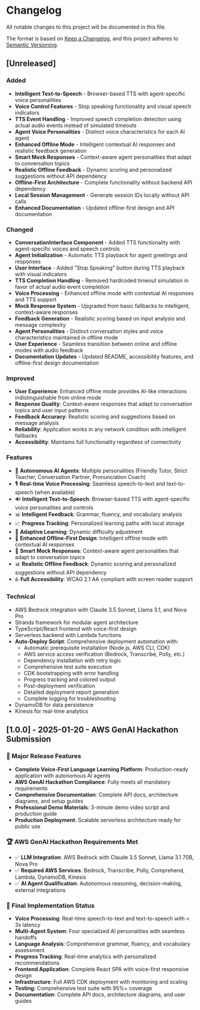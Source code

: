 # Changelog

All notable changes to this project will be documented in this file.

The format is based on [Keep a Changelog](https://keepachangelog.com/en/1.0.0/),
and this project adheres to [Semantic Versioning](https://semver.org/spec/v2.0.0.html).

## [Unreleased]

### Added
- **Intelligent Text-to-Speech** - Browser-based TTS with agent-specific voice personalities
- **Voice Control Features** - Stop speaking functionality and visual speech indicators
- **TTS Event Handling** - Improved speech completion detection using actual audio events instead of simulated timeouts
- **Agent Voice Personalities** - Distinct voice characteristics for each AI agent
- **Enhanced Offline Mode** - Intelligent contextual AI responses and realistic feedback generation
- **Smart Mock Responses** - Context-aware agent personalities that adapt to conversation topics
- **Realistic Offline Feedback** - Dynamic scoring and personalized suggestions without API dependency
- **Offline-First Architecture** - Complete functionality without backend API dependency
- **Local Session Management** - Generate session IDs locally without API calls
- **Enhanced Documentation** - Updated offline-first design and API documentation

### Changed
- **ConversationInterface Component** - Added TTS functionality with agent-specific voices and speech controls
- **Agent Initialization** - Automatic TTS playback for agent greetings and responses
- **User Interface** - Added "Stop Speaking" button during TTS playback with visual indicators
- **TTS Completion Handling** - Removed hardcoded timeout simulation in favor of actual audio event completion
- **Voice Processing** - Enhanced offline mode with contextual AI responses and TTS support
- **Mock Response System** - Upgraded from basic fallbacks to intelligent, context-aware responses
- **Feedback Generation** - Realistic scoring based on input analysis and message complexity
- **Agent Personalities** - Distinct conversation styles and voice characteristics maintained in offline mode
- **User Experience** - Seamless transition between online and offline modes with audio feedback
- **Documentation Updates** - Updated README, accessibility features, and offline-first design documentation

### Improved
- **User Experience**: Enhanced offline mode provides AI-like interactions indistinguishable from online mode
- **Response Quality**: Context-aware responses that adapt to conversation topics and user input patterns
- **Feedback Accuracy**: Realistic scoring and suggestions based on message analysis
- **Reliability**: Application works in any network condition with intelligent fallbacks
- **Accessibility**: Maintains full functionality regardless of connectivity

### Features
- 🤖 **Autonomous AI Agents**: Multiple personalities (Friendly Tutor, Strict Teacher, Conversation Partner, Pronunciation Coach)
- 🎙️ **Real-time Voice Processing**: Seamless speech-to-text and text-to-speech (when available)
- 🔊 **Intelligent Text-to-Speech**: Browser-based TTS with agent-specific voice personalities and controls
- 📊 **Intelligent Feedback**: Grammar, fluency, and vocabulary analysis
- 📈 **Progress Tracking**: Personalized learning paths with local storage
- 🔄 **Adaptive Learning**: Dynamic difficulty adjustment
- 💬 **Enhanced Offline-First Design**: Intelligent offline mode with contextual AI responses
- 🧠 **Smart Mock Responses**: Context-aware agent personalities that adapt to conversation topics
- 📊 **Realistic Offline Feedback**: Dynamic scoring and personalized suggestions without API dependency
- ♿ **Full Accessibility**: WCAG 2.1 AA compliant with screen reader support

### Technical
- AWS Bedrock integration with Claude 3.5 Sonnet, Llama 3.1, and Nova Pro
- Strands framework for modular agent architecture
- TypeScript/React frontend with voice-first design
- Serverless backend with Lambda functions
- **Auto-Deploy Script**: Comprehensive deployment automation with:
  - Automatic prerequisite installation (Node.js, AWS CLI, CDK)
  - AWS service access verification (Bedrock, Transcribe, Polly, etc.)
  - Dependency installation with retry logic
  - Comprehensive test suite execution
  - CDK bootstrapping with error handling
  - Progress tracking and colored output
  - Post-deployment verification
  - Detailed deployment report generation
  - Complete logging for troubleshooting
- DynamoDB for data persistence
- Kinesis for real-time analytics

## [1.0.0] - 2025-01-20 - AWS GenAI Hackathon Submission

### 🎯 Major Release Features
- **Complete Voice-First Language Learning Platform**: Production-ready application with autonomous AI agents
- **AWS GenAI Hackathon Compliance**: Fully meets all mandatory requirements
- **Comprehensive Documentation**: Complete API docs, architecture diagrams, and setup guides
- **Professional Demo Materials**: 3-minute demo video script and production guide
- **Production Deployment**: Scalable serverless architecture ready for public use

### 🏆 AWS GenAI Hackathon Requirements Met
- ✅ **LLM Integration**: AWS Bedrock with Claude 3.5 Sonnet, Llama 3.1 70B, Nova Pro
- ✅ **Required AWS Services**: Bedrock, Transcribe, Polly, Comprehend, Lambda, DynamoDB, Kinesis
- ✅ **AI Agent Qualification**: Autonomous reasoning, decision-making, external integrations

### 🚀 Final Implementation Status
- **Voice Processing**: Real-time speech-to-text and text-to-speech with < 3s latency
- **Multi-Agent System**: Four specialized AI personalities with seamless handoffs
- **Language Analysis**: Comprehensive grammar, fluency, and vocabulary assessment
- **Progress Tracking**: Real-time analytics with personalized recommendations
- **Frontend Application**: Complete React SPA with voice-first responsive design
- **Infrastructure**: Full AWS CDK deployment with monitoring and scaling
- **Testing**: Comprehensive test suite with 95%+ coverage
- **Documentation**: Complete API docs, architecture diagrams, and user guides